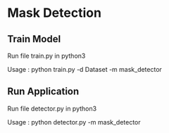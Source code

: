 # Mask Detection

## Train Model

Run file train.py in python3

Usage : python train.py -d Dataset -m mask_detector

## Run Application

Run file detector.py in python3

Usage : python detector.py -m mask_detector
 

